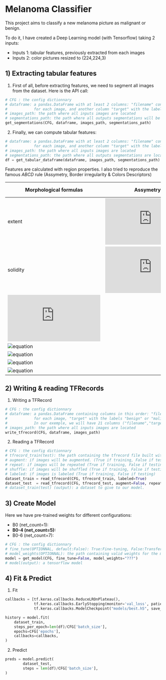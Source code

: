 # Melanoma Classifier

This project aims to classify a new melanoma picture as malignant or benign.

To do it, I have created a Deep Learning model (with Tensorflow) taking 2 inputs:
* Inputs 1: tabular features, previously extracted from each images
* Inputs 2: color pictures resized to (224,224,3)

## 1) Extracting tabular features
1. First of all, before extracting features, we need to segment all images from the dataset.
Here is the API call:
```python
# CFG : the config dictionnary
# dataframe: a pandas.DataFrame with at least 2 columns: "filename" containing the name(including the extension)
#            for each image, and another column "target" with the labels "benign" or "malignant"
# images_path: the path where all inputs images are located
# segmentations_path: the path where all outputs segmentations will be saved
get_segmentations(CFG, dataframe, images_path, segmentations_path)
```
2. Finally, we can compute tabular features:
```python
# dataframe: a pandas.DataFrame with at least 2 columns: "filename" containing the name(including the extension)
#            for each image, and another column "target" with the labels "benign" or "malignant"
# images_path: the path where all inputs images are located
# segmentations_path: the path where all outputs segmentations are located
df = get_tabular_dataframe(dataframe, images_path, segmentations_path)
```

Features are calculated with region properties.
I also tried to reproduce the famous *ABCD* rule (Assymetry, Border irregularity & Colors Descriptors)

Morphological formulas | Assymetry [ref](https://www.researchgate.net/publication/319354997_Classification_of_Benign_and_Malignant_Melanocytic_Lesions_A_CAD_Tool) | Border irregularity [ref](https://www.researchgate.net/publication/319354997_Classification_of_Benign_and_Malignant_Melanocytic_Lesions_A_CAD_Tool) | Colors [ref](https://www.ncbi.nlm.nih.gov/pmc/articles/PMC3160648/) |
------------ | ------------ | ------------ | ------------ |
extent | ![equation](https://latex.codecogs.com/svg.latex?min(A_x,%20A_y)/A) | ![equation](https://latex.codecogs.com/svg.latex?P%20*%20(1/d%20-%201/D)) | F4, F5, F6
solidity | ![equation](https://latex.codecogs.com/svg.latex?(A_x%20+%20A_y)/A) | | F10, F11, F12
![equation](https://latex.codecogs.com/svg.latex?d/D) | | | F13, F14, F15
![equation](https://latex.codecogs.com/svg.latex?4A/(\pi%20d^2)) |
![equation](https://latex.codecogs.com/svg.latex?(\pi%20d)/P) |
![equation](https://latex.codecogs.com/svg.latex?(4\pi%20A)/P^2) |
![equation](https://latex.codecogs.com/svg.latex?P/(\pi%20D)) |


## 2) Writing & reading TFRecords
1. Writing a TFRecord
```python
# CFG : the config dictionnary
# dataframe: a pandas.DataFrame containing columns in this order: "filename" containing the name(including the extension)
#            for each image, "target" with the labels "benign" or "malignant", and all other columns are the features.
#            In our exemple, we will have 21 columns ("filename","target",+19 features)
# images_path: the path where all inputs images are located
write_tfrecord(CFG, dataframe, images_path)
```
2. Reading a TFRecord
```python
# CFG : the config dictionnary
# tfrecord_train(test): the path containing the tfrecord file built with training(test) data
# augment: if images will be augmented. (True if training, False if testing)
# repeat: if images will be repeated (True if training, False if testing)
# shuffle: if images will be shuffled (True if training, False if testing)
# labeled: if images is labeled (True if training, False if testing)
dataset_train = read_tfrecord(CFG, tfrecord_train, labeled=True)
dataset_test  = read_tfrecord(CFG, tfrecord_test, augment=False, repeat=False, shuffle=False, ordered=False, labeled=False)
# dataset_train(test) (output): a dataset to give to our model.
```
## 3) Create Model
Here we have pre-trained weights for different configurations:
* B0 (net_count=1):
* **B0-4 (net_count=5):**
* B0-6 (net_count=7):
```python
# CFG : the config dictionnary
# fine_tune(OPTIONNAL, default:False): True:Fine-tuning, False:Transfer-learning
# model_weights(OPTIONNAL): the path containing valid weights for the model
model = get_model(CFG, fine_tune=False, model_weights="???")
# model(output): a tensorflow model
```

## 4) Fit & Predict
1. Fit
```python
callbacks = [tf.keras.callbacks.ReduceLROnPlateau(),
             tf.keras.callbacks.EarlyStopping(monitor='val_loss', patience=5),
             tf.keras.callbacks.ModelCheckpoint("models/best.h5", save_best_only=True, monitor='val_auc', mode='max', save_weights_only=True)]

history = model.fit(
    dataset_train,
    steps_per_epoch=len(df)/CFG['batch_size'],
    epochs=CFG['epochs'],
    callbacks=callbacks,
)
```

2. Predict
```python
preds = model.predict(
        dataset_test,
        steps = len(df)/CFG['batch_size'],
)
```
